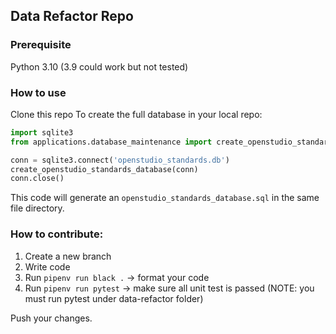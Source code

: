 ## Data Refactor Repo

### Prerequisite
Python 3.10 (3.9 could work but not tested)

### How to use
Clone this repo
To create the full database in your local repo:

```python
import sqlite3
from applications.database_maintenance import create_openstudio_standards_database_from_csv

conn = sqlite3.connect('openstudio_standards.db')
create_openstudio_standards_database(conn)
conn.close()

```

This code will generate an `openstudio_standards_database.sql` in the same file directory.


### How to contribute:
1. Create a new branch
2. Write code
3. Run `pipenv run black .` -> format your code
4. Run `pipenv run pytest` -> make sure all unit test is passed (NOTE: you must run pytest under data-refactor folder)

Push your changes.
